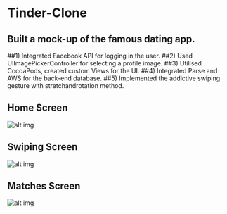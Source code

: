 # Tinder-Clone
## Built a mock-up of the famous dating app.

##1) Integrated Facebook API for logging in the user.
##2) Used UIImagePickerController for selecting a profile image.
##3) Utilised CocoaPods, created custom Views for the UI.
##4) Integrated Parse and AWS for the back-end database.
##5) Implemented the addictive swiping gesture with stretchandrotation method.
## Home Screen
![alt img](https://github.com/swiftdiaries/Tinder-Clone/blob/master/homescreen.png)
## Swiping Screen
![alt img](https://github.com/swiftdiaries/Tinder-Clone/blob/master/swipescreen.png)
## Matches Screen
![alt img](https://github.com/swiftdiaries/Tinder-Clone/blob/master/matchesscreen.png)
